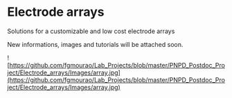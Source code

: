 # Electrode arrays
 
Solutions for a customizable and low cost electrode arrays

New informations, images and tutorials will be attached soon.

![https://github.com/fgmourao/Lab_Projects/blob/master/PNPD_Postdoc_Project/Electrode_arrays/Images/array.jpg](https://github.com/fgmourao/Lab_Projects/blob/master/PNPD_Postdoc_Project/Electrode_arrays/Images/array.jpg)
